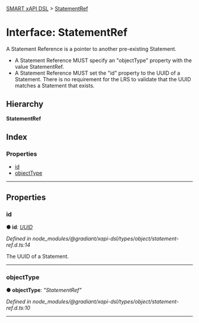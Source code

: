 [SMART xAPI DSL](../README.md) > [StatementRef](../interfaces/statementref.md)

# Interface: StatementRef

A Statement Reference is a pointer to another pre-existing Statement.

*   A Statement Reference MUST specify an "objectType" property with the value StatementRef.
*   A Statement Reference MUST set the "id" property to the UUID of a Statement. There is no requirement for the LRS to validate that the UUID matches a Statement that exists.

## Hierarchy

**StatementRef**

## Index

### Properties

* [id](statementref.md#id)
* [objectType](statementref.md#objecttype)

---

## Properties

<a id="id"></a>

###  id

**● id**: *[UUID](../#uuid)*

*Defined in node_modules/@gradiant/xapi-dsl/types/object/statement-ref.d.ts:14*

The UUID of a Statement.

___
<a id="objecttype"></a>

###  objectType

**● objectType**: *"StatementRef"*

*Defined in node_modules/@gradiant/xapi-dsl/types/object/statement-ref.d.ts:10*

___

